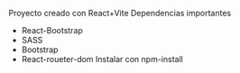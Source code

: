 Proyecto creado con React+Vite
Dependencias importantes
- React-Bootstrap
- SASS
- Bootstrap
- React-roueter-dom
Instalar con npm-install
